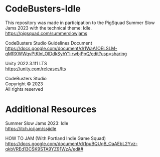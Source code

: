 # CodeBusters-Idle

This repository was made in participation to the PigSquad Summer Slow Jams 2023 with the technical theme: Idle.<br />
https://pigsquad.com/summerslowjams

CodeBusters Studio Guidelines Document <br />
https://docs.google.com/document/d/1WaA1OELSLM-qMRXWWqvPtKlnLOlDdkSyhY1-rwbjPpQ/edit?usp=sharing

Unity 2022.3.1f1 LTS<br />
https://unity.com/releases/lts

CodeBusters Studio<br />
Copyright © 2023<br />
All rights reserved

# Additional Resources

Summer Slow Jams 2023: Idle<br />
https://itch.io/jam/ssjidle

HOW TO JAM (With Portland Indie Game Squad)<br />
https://docs.google.com/document/d/1puBQUqB_OaAEbL2Yvz-qkbVREd13CSK9STA9YZ91WzA/edit#
